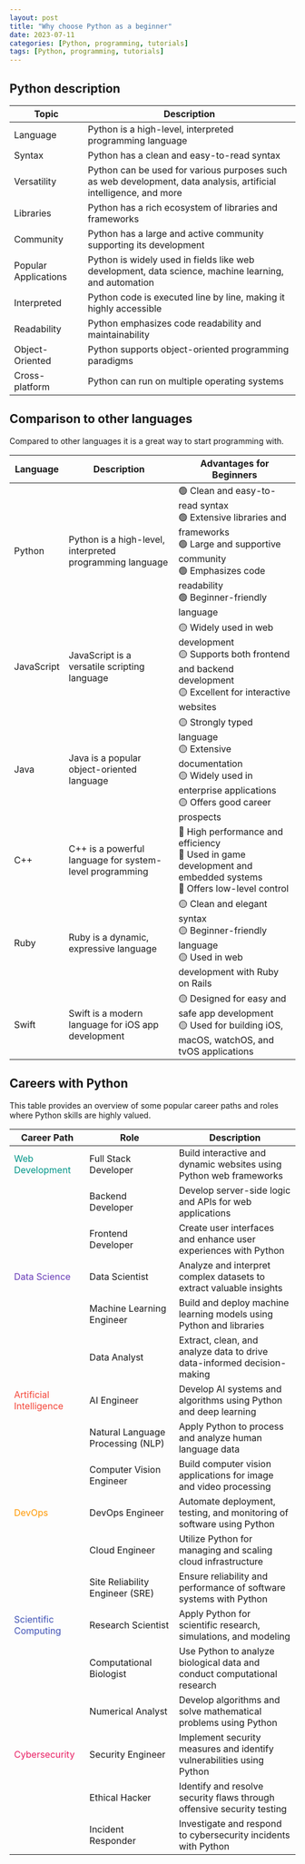 ```yaml
---
layout: post
title: "Why choose Python as a beginner"
date: 2023-07-11
categories: [Python, programming, tutorials]
tags: [Python, programming, tutorials]
---
```



## Python description


| Topic                 | Description                                                      |
|-----------------------|------------------------------------------------------------------|
| Language              | Python is a high-level, interpreted programming language          |
| Syntax                | Python has a clean and easy-to-read syntax                        |
| Versatility           | Python can be used for various purposes such as web development, data analysis, artificial intelligence, and more |
| Libraries             | Python has a rich ecosystem of libraries and frameworks           |
| Community             | Python has a large and active community supporting its development|
| Popular Applications  | Python is widely used in fields like web development, data science, machine learning, and automation |
| Interpreted           | Python code is executed line by line, making it highly accessible |
| Readability           | Python emphasizes code readability and maintainability            |
| Object-Oriented       | Python supports object-oriented programming paradigms            |
| Cross-platform        | Python can run on multiple operating systems                      |


## Comparison to other languages

Compared to other languages it is a great way to start programming with.



| Language     | Description                                            | Advantages for Beginners                                          |
|--------------|--------------------------------------------------------|-----------------------------------------------------------------|
| Python       | Python is a high-level, interpreted programming language | 🟢 Clean and easy-to-read syntax<br>🟢 Extensive libraries and frameworks<br>🟢 Large and supportive community<br>🟢 Emphasizes code readability<br>🟢 Beginner-friendly language                            |
| JavaScript   | JavaScript is a versatile scripting language            | 🟡 Widely used in web development<br>🟡 Supports both frontend and backend development<br>🟡 Excellent for interactive websites                     |
| Java         | Java is a popular object-oriented language              | 🟡 Strongly typed language<br>🟡 Extensive documentation<br>🟡 Widely used in enterprise applications<br>🟡 Offers good career prospects                        |
| C++          | C++ is a powerful language for system-level programming  | 🔴 High performance and efficiency<br>🔴 Used in game development and embedded systems<br>🔴 Offers low-level control |
| Ruby         | Ruby is a dynamic, expressive language                   | 🟡 Clean and elegant syntax<br>🟡 Beginner-friendly language<br>🟡 Used in web development with Ruby on Rails                 |
| Swift        | Swift is a modern language for iOS app development       | 🟡 Designed for easy and safe app development<br>🟡 Used for building iOS, macOS, watchOS, and tvOS applications   |

## Careers with Python

This table provides an overview of some popular career paths and roles where Python skills are highly valued. 



| Career Path                  | Role                               | Description                                                            |
|------------------------------|------------------------------------|------------------------------------------------------------------------|
| <span style="color:#009688">Web Development</span>         | Full Stack Developer                | Build interactive and dynamic websites using Python web frameworks       |
|                              | Backend Developer                   | Develop server-side logic and APIs for web applications                 |
|                              | Frontend Developer                  | Create user interfaces and enhance user experiences with Python         |
| <span style="color:#673AB7">Data Science</span>             | Data Scientist                      | Analyze and interpret complex datasets to extract valuable insights     |
|                              | Machine Learning Engineer           | Build and deploy machine learning models using Python and libraries     |
|                              | Data Analyst                        | Extract, clean, and analyze data to drive data-informed decision-making |
| <span style="color:#F44336">Artificial Intelligence</span>  | AI Engineer                         | Develop AI systems and algorithms using Python and deep learning        |
|                              | Natural Language Processing (NLP)   | Apply Python to process and analyze human language data                 |
|                              | Computer Vision Engineer            | Build computer vision applications for image and video processing       |
| <span style="color:#FF9800">DevOps</span>                   | DevOps Engineer                     | Automate deployment, testing, and monitoring of software using Python   |
|                              | Cloud Engineer                      | Utilize Python for managing and scaling cloud infrastructure            |
|                              | Site Reliability Engineer (SRE)     | Ensure reliability and performance of software systems with Python     |
| <span style="color:#3F51B5">Scientific Computing</span>     | Research Scientist                  | Apply Python for scientific research, simulations, and modeling         |
|                              | Computational Biologist             | Use Python to analyze biological data and conduct computational research|
|                              | Numerical Analyst                    | Develop algorithms and solve mathematical problems using Python         |
| <span style="color:#E91E63">Cybersecurity</span>            | Security Engineer                   | Implement security measures and identify vulnerabilities using Python  |
|                              | Ethical Hacker                      | Identify and resolve security flaws through offensive security testing  |
|                              | Incident Responder                  | Investigate and respond to cybersecurity incidents with Python         |




